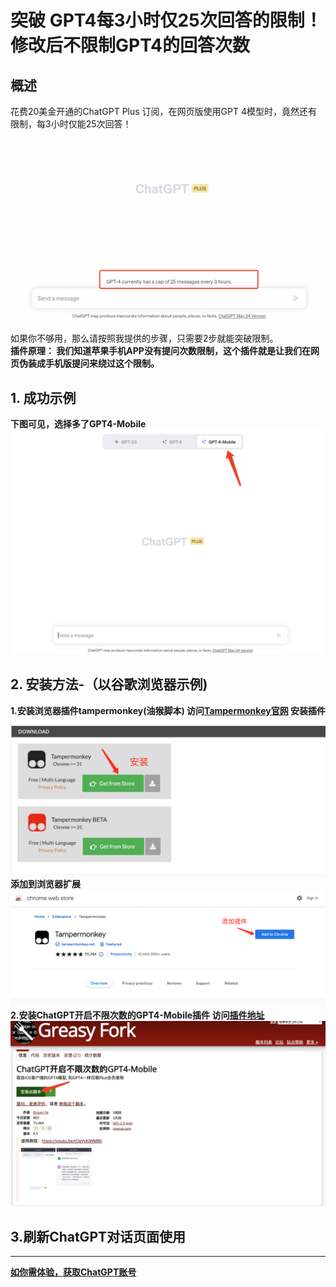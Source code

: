 
# 突破 GPT4每3小时仅25次回答的限制！修改后不限制GPT4的回答次数

## 概述
花费20美金开通的ChatGPT Plus 订阅，在网页版使用GPT 4模型时，竟然还有限制，每3小时仅能25次回答！ <br>
![](../images/unlock_gpt4_limit/3.png)

如果你不够用，那么请按照我提供的步骤，只需要2步就能突破限制。 <br>
<b>插件原理：<b> 我们知道苹果手机APP没有提问次数限制，这个插件就是让我们在网页伪装成手机版提问来绕过这个限制。<br>
## 1. 成功示例
下图可见，选择多了GPT4-Mobile
![](../images/unlock_gpt4_limit/1.png)

## 2. 安装方法-（以谷歌浏览器示例)
   1.安装浏览器插件tampermonkey(油猴脚本)
      访问[Tampermonkey官网](https://www.tampermonkey.net/) 安装插件  <br>
      ![](../images/keepgpt/tamper1.png)
      添加到浏览器扩展  <br>
       ![](../images/keepgpt/add_chrome.png)
   2.安装ChatGPT开启不限次数的GPT4-Mobile插件
     访问[插件地址](https://greasyfork.org/zh-CN/scripts/467317-chatgpt%E5%BC%80%E5%90%AF%E4%B8%8D%E9%99%90%E6%AC%A1%E6%95%B0%E7%9A%84gpt4-mobile)
     ![](../images/unlock_gpt4_limit/2.png)
## 3.刷新ChatGPT对话页面使用

<hr>

[如你需体验，获取ChatGPT账号](https://github.com/windyund/chatgpt)
  